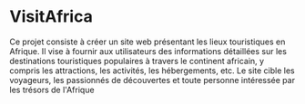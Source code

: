 # VisitAfrica
Ce projet consiste à créer un site web présentant les lieux touristiques en Afrique. Il vise à fournir aux utilisateurs des informations détaillées sur les destinations touristiques populaires à travers le continent africain, y compris les attractions, les activités, les hébergements, etc. Le site cible les voyageurs, les passionnés de découvertes et toute personne intéressée par les trésors de l'Afrique
